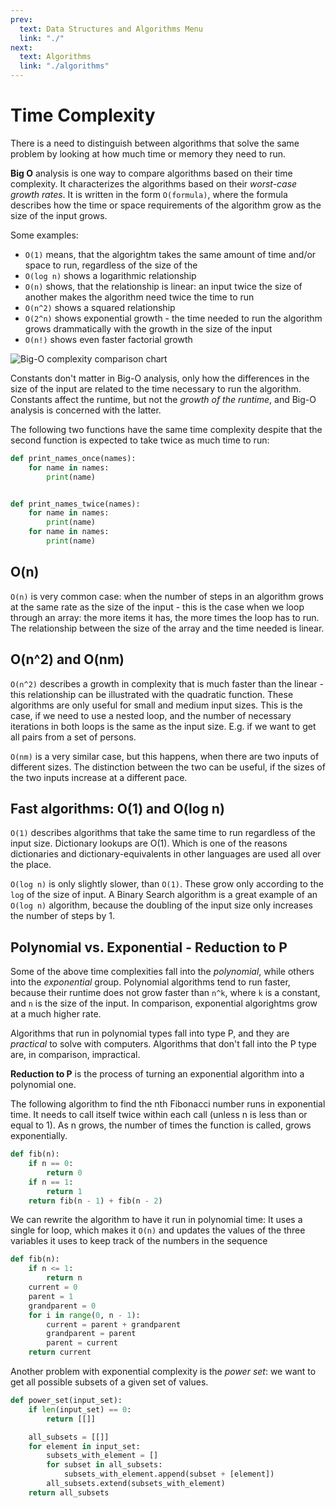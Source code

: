 ```yaml
---
prev:
  text: Data Structures and Algorithms Menu
  link: "./"
next:
  text: Algorithms
  link: "./algorithms"
---
```


# Time Complexity

There is a need to distinguish between algorithms that solve the same problem by looking at how much time or memory they need to run.

**Big O** analysis is one way to compare algorithms based on their time complexity. It characterizes the algorithms based on their _worst-case growth rates_. It is written in the form `O(formula)`, where the formula describes how the time or space requirements of the algorithm grow as the size of the input grows.

Some examples:

- `O(1)` means, that the algorightm takes the same amount of time and/or space to run, regardless of the size of the
- `O(log n)` shows a logarithmic relationship
- `O(n)` shows, that the relationship is linear: an input twice the size of another makes the algorithm need twice the time to run
- `O(n^2)` shows a squared relationship
- `O(2^n)` shows exponential growth - the time needed to run the algorithm grows drammatically with the growth in the size of the input
- `O(n!)` shows even faster factorial growth

![Big-O complexity comparison chart](https://miro.medium.com/v2/resize:fit:4800/format:webp/1*5ZLci3SuR0zM_QlZOADv8Q.jpeg)

Constants don't matter in Big-O analysis, only how the differences in the size of the input are related to the time necessary to run the algorithm. Constants affect the runtime, but not the _growth of the runtime_, and Big-O analysis is concerned with the latter.

The following two functions have the same time complexity despite that the second function is expected to take twice as much time to run:

```python
def print_names_once(names):
    for name in names:
        print(name)


def print_names_twice(names):
    for name in names:
        print(name)
    for name in names:
        print(name)
```

## O(n)

`O(n)` is very common case: when the number of steps in an algorithm grows at the same rate as the size of the input - this is the case when we loop through an array: the more items it has, the more times the loop has to run. The relationship between the size of the array and the time needed is linear.

## O(n^2) and O(nm)

`O(n^2)` describes a growth in complexity that is much faster than the linear - this relationship can be illustrated with the quadratic function. These algorithms are only useful for small and medium input sizes. This is the case, if we need to use a nested loop, and the number of necessary iterations in both loops is the same as the input size. E.g. if we want to get all pairs from a set of persons.

`O(nm)` is a very similar case, but this happens, when there are two inputs of different sizes. The distinction between the two can be useful, if the sizes of the two inputs increase at a different pace.

## Fast algorithms: O(1) and O(log n)

`O(1)` describes algorithms that take the same time to run regardless of the input size. Dictionary lookups are O(1). Which is one of the reasons dictionaries and dictionary-equivalents in other languages are used all over the place.

`O(log n)` is only slightly slower, than `O(1)`. These grow only according to the `log` of the size of input. A Binary Search algorithm is a great example of an `O(log n)` algorithm, because the doubling of the input size only increases the number of steps by 1.

## Polynomial vs. Exponential - Reduction to P

Some of the above time complexities fall into the _polynomial_, while others into the _exponential_ group. Polynomial algorithms tend to run faster, because their runtime does not grow faster than `n^k`, where `k` is a constant, and `n` is the size of the input. In comparison, exponential algorightms grow at a much higher rate.

Algorithms that run in polynomial types fall into type P, and they are _practical_ to solve with computers. Algorithms that don't fall into the P type are, in comparison, impractical.

**Reduction to P** is the process of turning an exponential algorithm into a polynomial one.

The following algorithm to find the nth Fibonacci number runs in exponential time. It needs to call itself twice within each call (unless n is less than or equal to 1). As n grows, the number of times the function is called, grows exponentially.

```python
def fib(n):
    if n == 0:
        return 0
    if n == 1:
        return 1
    return fib(n - 1) + fib(n - 2)
```

We can rewrite the algorithm to have it run in polynomial time: It uses a single for loop, which makes it `O(n)` and updates the values of the three variables it uses to keep track of the numbers in the sequence

```python
def fib(n):
    if n <= 1:
        return n
    current = 0
    parent = 1
    grandparent = 0
    for i in range(0, n - 1):
        current = parent + grandparent
        grandparent = parent
        parent = current
    return current
```

Another problem with exponential complexity is the _power set_: we want to get all possible subsets of a given set of values.

```python
def power_set(input_set):
    if len(input_set) == 0:
        return [[]]

    all_subsets = [[]]
    for element in input_set:
        subsets_with_element = []
        for subset in all_subsets:
            subsets_with_element.append(subset + [element])
        all_subsets.extend(subsets_with_element)
    return all_subsets
```
